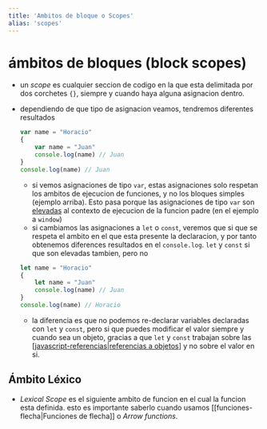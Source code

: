 ```yaml
---
title: 'Ambitos de bloque o Scopes'
alias: 'scopes'
---
```


# ámbitos de bloques (block scopes)

- un *scope* es cualquier seccion de codigo en la que esta delimitada por dos corchetes `{}`, siempre y cuando haya alguna asignacion dentro.
- dependiendo de que tipo de asignacion veamos, tendremos diferentes resultados
  
  ```js
  var name = "Horacio"
  { 
      var name = "Juan"
      console.log(name) // Juan
  }
  console.log(name) // Juan
  ```

  - si vemos asignaciones de tipo `var`, estas asignaciones solo respetan los ambitos de ejecucion de funciones, y no los bloques simples (ejemplo arriba). Esto pasa porque las asignaciones de tipo `var` son [elevadas](javascript-hoisting.md) al contexto de ejecucion de la funcion padre (en el ejemplo a `window`)
  - si cambiamos las asignaciones a `let` o `const`, veremos que si que se respeta el ambito en el que esta presente la declaracion, y por tanto obtenemos diferences resultados en el `console.log`. `let` y `const` si que son elevadas tambien, pero no 
  
  ```js
  let name = "Horacio"
  {
      let name = "Juan"
      console.log(name) // Juan
  }
  console.log(name) // Horacio
  ```

  - la diferencia es que no podemos re-declarar variables declaradas con `let` y `const`, pero si que puedes modificar el valor siempre y cuando sea un objeto, gracias a que `let` y `const` trabajan sobre las [[javascript-referencias|referencias a objetos]] y no sobre el valor en si.

## Ámbito Léxico

- *Lexical Scope* es el siguiente ambito de funcion en el cual la funcion esta definida. esto es importante saberlo cuando usamos [[funciones-flecha|Funciones de flecha]] o *Arrow functions*.



[//begin]: # "Autogenerated link references for markdown compatibility"
[javascript-referencias|referencias a objetos]: javascript-referencias "Referencias en JavaScript"
[//end]: # "Autogenerated link references"